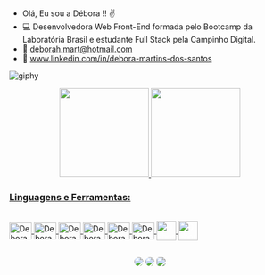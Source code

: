 - Olá, Eu sou a Débora !! ✌️
- 💻 Desenvolvedora Web Front-End formada pelo Bootcamp da Laboratória Brasil e estudante Full Stack pela Campinho Digital.
- 📧 deborah.mart@hotmail.com
- 🔗 www.linkedin.com/in/debora-martins-dos-santos

![giphy](https://user-images.githubusercontent.com/107868796/196541862-e3a54b18-7aca-40c4-ac76-470a9f2e686f.gif)


<div align="center">
  <a href="https://github.com/deboramds">
  <img height="160em" src="https://github-readme-stats.vercel.app/api?username=deboramds&show_icons=true&theme=jolly&include_all_commits=true&count_private=true"/>
  <img height="160em" src="https://github-readme-stats.vercel.app/api/top-langs/?username=deboramds&layout=compact&langs_count=7&theme=jolly"/>
</div>
  
### Linguagens e Ferramentas:

<div style="display: inline_block"><br>
  <img align="center" alt="Debora-HTML" height="30" width="40" src="https://cdn.jsdelivr.net/gh/devicons/devicon/icons/html5/html5-original.svg">
  <img align="center" alt="Debora-CSS" height="30" width="40" src="https://cdn.jsdelivr.net/gh/devicons/devicon/icons/css3/css3-original.svg">
  <img align="center" alt="Debora-JS" height="30" width="40" src="https://cdn.jsdelivr.net/gh/devicons/devicon/icons/javascript/javascript-original.svg">
  <img align="center" alt="Debora-VSCode" height="30" width="40" src="https://cdn.jsdelivr.net/gh/devicons/devicon/icons/visualstudio/visualstudio-plain.svg">
  <img align="center" alt="Debora-Figma" height="30" width="40" src="https://cdn.jsdelivr.net/gh/devicons/devicon/icons/figma/figma-original.svg">
  <img align="center" alt="Debora-Git" height="30" width="40" src="https://cdn.jsdelivr.net/gh/devicons/devicon/icons/git/git-original.svg">
  <img align="center" alt="Debora-GitHub" height="35" width="35" src="https://user-images.githubusercontent.com/104032202/185528210-64bc3515-1ccd-4b07-8da6-15ab74e93c61.png" style="color: #fff;">
  <img align="center" alt="Debora-ubuntu" height="35" width="35" src="https://cdn.jsdelivr.net/gh/devicons/devicon/icons/ubuntu/ubuntu-plain.svg" style="color: #fff;">
</div>
  
##

<div align="center"> 
  <a href="https://app.slack.com/client/T0NNB6T0R/C03MUM1ENHM/rimeto_profile/U03N6BZ4VQD" target="_blank"><img src="https://img.shields.io/badge/Slack-4A154B?style=for-the-badge&logo=slack&logoColor=white" style="border-radius:50px;"></a>
  <a href="mailto:deborah.mart@outlook.com"_blank"><img src="https://img.shields.io/badge/Microsoft_Outlook-0078D4?style=for-the-badge&logo=microsoft-outlook&logoColor=white" style="border-radius:50px;"></a>
   <a href="https://www.linkedin.com/in/debora-martins-dos-santos/" target"=_blank"><img src="https://cdn.jsdelivr.net/gh/devicons/devicon/icons/linkedin/linkedin-original-wordmark.svg" style="border-radius:5px;"></a>
 	
</div>
